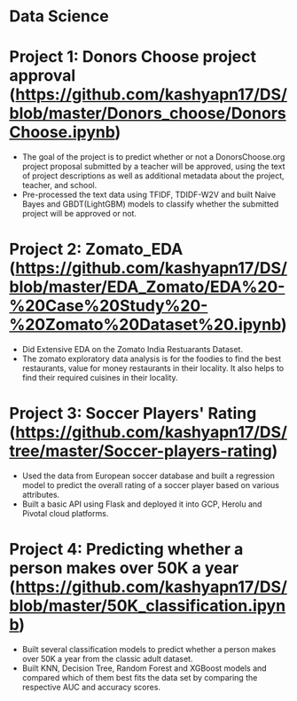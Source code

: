 # Data Science

# Project 1: Donors Choose project approval (https://github.com/kashyapn17/DS/blob/master/Donors_choose/DonorsChoose.ipynb)
- The goal of the project is to predict whether or not a DonorsChoose.org project proposal submitted by a teacher will be approved, using the text of project descriptions as well as additional metadata about the project, teacher, and school. 
- Pre-processed the text data using TFIDF, TDIDF-W2V and built Naive Bayes and GBDT(LightGBM) models to  classify whether the submitted project will be approved or not.

# Project 2: Zomato_EDA (https://github.com/kashyapn17/DS/blob/master/EDA_Zomato/EDA%20-%20Case%20Study%20-%20Zomato%20Dataset%20.ipynb)
- Did Extensive EDA on the Zomato India Restuarants Dataset. 
- The zomato exploratory data analysis is for the foodies to find the best restaurants, value for money restaurants in their locality. It also helps to find their required    cuisines in their locality.

# Project 3: Soccer Players' Rating (https://github.com/kashyapn17/DS/tree/master/Soccer-players-rating)
- Used the data from European soccer database and built a regression model to predict the overall rating of a soccer player based on various attributes.
- Built a basic API using Flask and deployed it into GCP, Herolu and Pivotal cloud platforms.

# Project 4: Predicting whether a person makes over 50K a year (https://github.com/kashyapn17/DS/blob/master/50K_classification.ipynb)
- Built several classification models to predict whether a person makes over 50K a year from the classic adult dataset. 
- Built KNN, Decision Tree, Random Forest and XGBoost models and compared which of them best fits the data set by comparing the respective AUC and accuracy scores.






